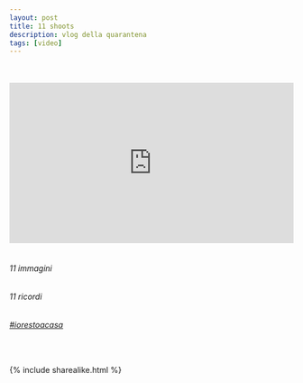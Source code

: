 ```yaml
---
layout: post
title: 11 shoots
description: vlog della quarantena
tags: [video]
---
```

<br>
<br>

<div style="padding:56.25% 0 0 0;position:relative;"><iframe src="https://player.vimeo.com/video/449447656?autoplay=1&color=ffffff&byline=0&portrait=0" style="position:absolute;top:0;left:0;width:100%;height:100%;" frameborder="0" allow="autoplay; fullscreen" allowfullscreen></iframe></div><script src="https://player.vimeo.com/api/player.js"></script>
<br>

###### 11 immagini
###### 11 ricordi
###### [#iorestoacasa](https://www.google.com/search?q=%23iorestoacasa&oq=%23iorestoacasa&aqs=chrome..69i57j69i59l2j69i60j69i65j69i60l2j69i65.1894j0j7&sourceid=chrome&ie=UTF-8)

<br>

{% include sharealike.html %}

<!--
vecchio incorporamento youtube
<div class="media-container">
<iframe id="youtube-player"  src="https://www.youtube.com/embed/9beCgGM3uBo" webkitallowfullscreen mozallowfullscreen allowfullscreen scrolling="no" frameborder="0" width="560" height="315"></iframe>
</div>
-->
